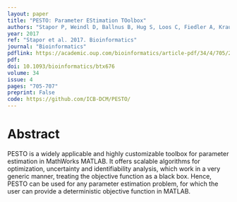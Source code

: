 ```yaml
---
layout: paper
title: "PESTO: Parameter EStimation TOolbox"
authors: "Stapor P, Weindl D, Ballnus B, Hug S, Loos C, Fiedler A, Krause S, Hroß S, Fröhlich F, Hasenauer J"
year: 2017
ref: "Stapor et al. 2017. Bioinformatics"
journal: "Bioinformatics"
pdflink: https://academic.oup.com/bioinformatics/article-pdf/34/4/705/25117419/btx676.pdf
pdf: 
doi: 10.1093/bioinformatics/btx676
volume: 34
issue: 4
pages: "705-707"
preprint: False
code: https://github.com/ICB-DCM/PESTO/
---
```


# Abstract

PESTO is a widely applicable and highly customizable toolbox for parameter estimation in MathWorks MATLAB. It offers scalable algorithms for optimization, uncertainty and identifiability analysis, which work in a very generic manner, treating the objective function as a black box. Hence, PESTO can be used for any parameter estimation problem, for which the user can provide a deterministic objective function in MATLAB.
